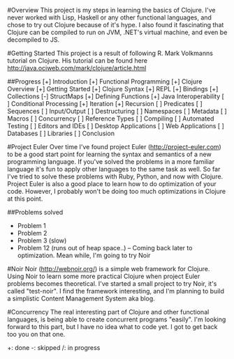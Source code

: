 #Overview
  This project is my steps in learning the basics of Clojure.
  I've never worked with Lisp, Haskell or any other functional languages, and chose to try out Clojure because of it's hype. I also found it fascinating that Clojure can be compiled to run on JVM, .NET's virtual machine, and even be decompiled to JS. 

#Getting Started
  This project is a result of following R. Mark Volkmanns tutorial on Clojure.
  His tutorial can be found here http://java.ociweb.com/mark/clojure/article.html
  
##Progress
  [+] Introduction
  [+] Functional Programming
  [+] Clojure Overview
  [+] Getting Started
  [+] Clojure Syntax
  [+] REPL
  [+] Bindings
  [+] Collections
  [-] StructMaps
  [+] Defining Functions
  [+] Java Interoperability
  [ ] Conditional Processing
  [+] Iteration
  [+] Recursion
  [ ] Predicates
  [ ] Sequences
  [ ] Input/Output
  [ ] Destructuring
  [ ] Namespaces
  [ ] Metadata
  [ ] Macros
  [ ] Concurrency
  [ ] Reference Types
  [ ] Compiling
  [ ] Automated Testing
  [ ] Editors and IDEs
  [ ] Desktop Applications
  [ ] Web Applications
  [ ] Databases
  [ ] Libraries
  [ ] Conclusion
  

#Project Euler
  Over time I've found project Euler (http://project-euler.com) to be a good start point for learning the syntax and semantics of a new programming language. If you've solved the problems in a more familiar language it's fun to apply other languages to the same task as well. So far I've tried to solve these problems with Ruby, Python, and now with Clojure.
  Project Euler is also a good place to learn how to do optimization of your code. However, I probably won't be doing too much optimizations in Clojure at this point.
  
##Problems solved
  * Problem 1
  * Problem 2
  * Problem 3 (slow)
  * Problem 12 (runs out of heap space..)
      – Coming back later to optimization. Mean while, I'm going to try Noir
  
  
  
#Noir
  Noir (http://webnoir.org/) is a simple web framework for Clojure. Using Noir to learn some more practical Clojure when project Euler problems becomes theoretical.
  I've started a small project to try Noir, it's called "test-noir". I find the framework interesting, and I'm planning to build a simplistic Content Management System aka blog. 
  
  
  
#Concurrency 
  The real interesting part of Clojure and other functional languages, is being able to create concurrent programs "easily". I'm looking forward to this part, but I have no idea what to code yet. I got to get back too you on that one.
  
  


  
+: done
-: skipped 
/: in progress